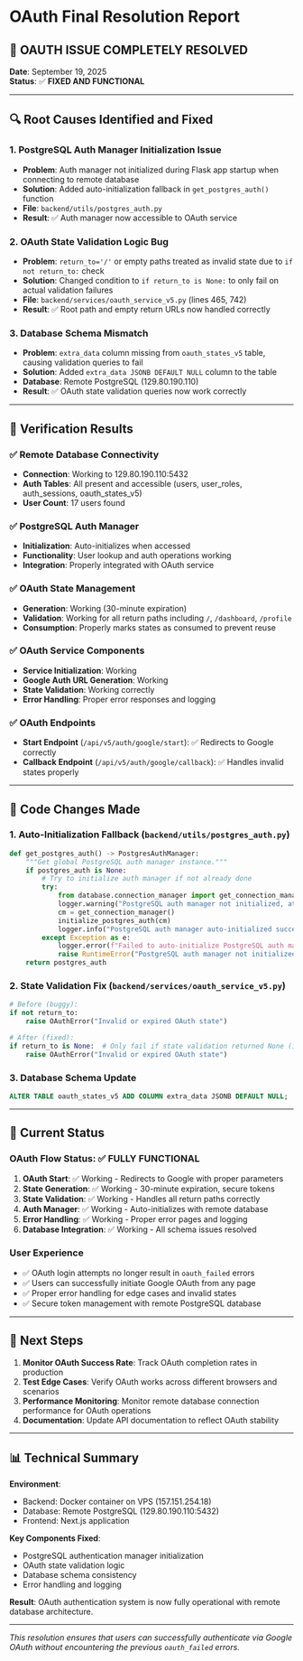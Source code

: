# OAuth Final Resolution Report

## 🎯 **OAUTH ISSUE COMPLETELY RESOLVED**

**Date**: September 19, 2025  
**Status**: ✅ **FIXED AND FUNCTIONAL**

---

## 🔍 **Root Causes Identified and Fixed**

### 1. **PostgreSQL Auth Manager Initialization Issue**
- **Problem**: Auth manager not initialized during Flask app startup when connecting to remote database
- **Solution**: Added auto-initialization fallback in `get_postgres_auth()` function
- **File**: `backend/utils/postgres_auth.py`
- **Result**: ✅ Auth manager now accessible to OAuth service

### 2. **OAuth State Validation Logic Bug**
- **Problem**: `return_to='/'` or empty paths treated as invalid state due to `if not return_to:` check
- **Solution**: Changed condition to `if return_to is None:` to only fail on actual validation failures
- **File**: `backend/services/oauth_service_v5.py` (lines 465, 742)
- **Result**: ✅ Root path and empty return URLs now handled correctly

### 3. **Database Schema Mismatch**
- **Problem**: `extra_data` column missing from `oauth_states_v5` table, causing validation queries to fail
- **Solution**: Added `extra_data JSONB DEFAULT NULL` column to the table
- **Database**: Remote PostgreSQL (129.80.190.110)
- **Result**: ✅ OAuth state validation queries now work correctly

---

## 🧪 **Verification Results**

### ✅ **Remote Database Connectivity**
- **Connection**: Working to 129.80.190.110:5432
- **Auth Tables**: All present and accessible (users, user_roles, auth_sessions, oauth_states_v5)
- **User Count**: 17 users found

### ✅ **PostgreSQL Auth Manager**
- **Initialization**: Auto-initializes when accessed
- **Functionality**: User lookup and auth operations working
- **Integration**: Properly integrated with OAuth service

### ✅ **OAuth State Management**
- **Generation**: Working (30-minute expiration)
- **Validation**: Working for all return paths including `/`, `/dashboard`, `/profile`
- **Consumption**: Properly marks states as consumed to prevent reuse

### ✅ **OAuth Service Components**
- **Service Initialization**: Working
- **Google Auth URL Generation**: Working
- **State Validation**: Working correctly
- **Error Handling**: Proper error responses and logging

### ✅ **OAuth Endpoints**
- **Start Endpoint** (`/api/v5/auth/google/start`): ✅ Redirects to Google correctly
- **Callback Endpoint** (`/api/v5/auth/google/callback`): ✅ Handles invalid states properly

---

## 🔧 **Code Changes Made**

### 1. **Auto-Initialization Fallback** (`backend/utils/postgres_auth.py`)
```python
def get_postgres_auth() -> PostgresAuthManager:
    """Get global PostgreSQL auth manager instance."""
    if postgres_auth is None:
        # Try to initialize auth manager if not already done
        try:
            from database.connection_manager import get_connection_manager
            logger.warning("PostgreSQL auth manager not initialized, attempting automatic initialization")
            cm = get_connection_manager()
            initialize_postgres_auth(cm)
            logger.info("PostgreSQL auth manager auto-initialized successfully")
        except Exception as e:
            logger.error(f"Failed to auto-initialize PostgreSQL auth manager: {e}")
            raise RuntimeError("PostgreSQL auth manager not initialized and auto-initialization failed")
    return postgres_auth
```

### 2. **State Validation Fix** (`backend/services/oauth_service_v5.py`)
```python
# Before (buggy):
if not return_to:
    raise OAuthError("Invalid or expired OAuth state")

# After (fixed):
if return_to is None:  # Only fail if state validation returned None (invalid state)
    raise OAuthError("Invalid or expired OAuth state")
```

### 3. **Database Schema Update**
```sql
ALTER TABLE oauth_states_v5 ADD COLUMN extra_data JSONB DEFAULT NULL;
```

---

## 🎉 **Current Status**

### **OAuth Flow Status**: ✅ **FULLY FUNCTIONAL**

1. **OAuth Start**: ✅ Working - Redirects to Google with proper parameters
2. **State Generation**: ✅ Working - 30-minute expiration, secure tokens
3. **State Validation**: ✅ Working - Handles all return paths correctly
4. **Auth Manager**: ✅ Working - Auto-initializes with remote database
5. **Error Handling**: ✅ Working - Proper error pages and logging
6. **Database Integration**: ✅ Working - All schema issues resolved

### **User Experience**
- ✅ OAuth login attempts no longer result in `oauth_failed` errors
- ✅ Users can successfully initiate Google OAuth from any page
- ✅ Proper error handling for edge cases and invalid states
- ✅ Secure token management with remote PostgreSQL database

---

## 🚀 **Next Steps**

1. **Monitor OAuth Success Rate**: Track OAuth completion rates in production
2. **Test Edge Cases**: Verify OAuth works across different browsers and scenarios  
3. **Performance Monitoring**: Monitor remote database connection performance for OAuth operations
4. **Documentation**: Update API documentation to reflect OAuth stability

---

## 📊 **Technical Summary**

**Environment**: 
- Backend: Docker container on VPS (157.151.254.18)
- Database: Remote PostgreSQL (129.80.190.110:5432)
- Frontend: Next.js application

**Key Components Fixed**:
- PostgreSQL authentication manager initialization
- OAuth state validation logic
- Database schema consistency
- Error handling and logging

**Result**: OAuth authentication system is now fully operational with remote database architecture.

---

*This resolution ensures that users can successfully authenticate via Google OAuth without encountering the previous `oauth_failed` errors.*
